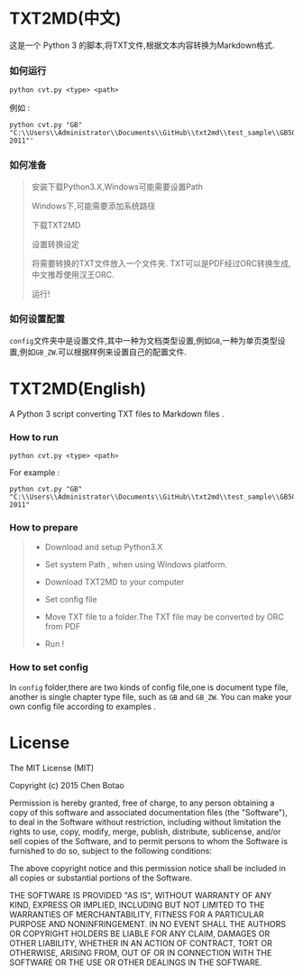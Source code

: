 # TXT2MD(中文)

这是一个 Python 3 的脚本,将TXT文件,根据文本内容转换为Markdown格式.

### 如何运行

```
python cvt.py <type> <path>
```

例如 :

```
python cvt.py "GB" "C:\\Users\\Administrator\\Documents\\GitHub\\txt2md\\test_sample\\GB50096-2011"'
```

### 如何准备 

> 安装下载Python3.X,Windows可能需要设置Path 
> 
> Windows下,可能需要添加系统路径
> 
> 下载TXT2MD
> 
> 设置转换设定
> 
> 将需要转换的TXT文件放入一个文件夹. TXT可以是PDF经过ORC转换生成,中文推荐使用汉王ORC.
> 
> 运行!

### 如何设置配置 

`config`文件夹中是设置文件,其中一种为文档类型设置,例如`GB`,一种为单页类型设置,例如`GB_ZW`.可以根据样例来设置自己的配置文件.

# TXT2MD(English)

A Python 3 script converting TXT files to Markdown files .

###  How to run 

```
python cvt.py <type> <path>
```

For example :

```
python cvt.py "GB" "C:\\Users\\Administrator\\Documents\\GitHub\\txt2md\\test_sample\\GB50096-2011"
```

### How to prepare  

>+ Download and setup Python3.X
> 
>+ Set system Path , when using Windows platform.
> 
>+ Download TXT2MD to your computer
> 
>+ Set config file
> 
>+ Move TXT file to a folder.The TXT file may be converted by ORC from PDF
> 
>+ Run !

### How to set config

In `config` folder,there are two kinds of config file,one is document type file, another is single chapter type file, such as `GB` and `GB_ZW`. You can make your own config file according to examples .


# License

The MIT License (MIT)

Copyright (c) 2015 Chen Botao

Permission is hereby granted, free of charge, to any person obtaining a copy
of this software and associated documentation files (the "Software"), to deal
in the Software without restriction, including without limitation the rights
to use, copy, modify, merge, publish, distribute, sublicense, and/or sell
copies of the Software, and to permit persons to whom the Software is
furnished to do so, subject to the following conditions:

The above copyright notice and this permission notice shall be included in all
copies or substantial portions of the Software.

THE SOFTWARE IS PROVIDED "AS IS", WITHOUT WARRANTY OF ANY KIND, EXPRESS OR
IMPLIED, INCLUDING BUT NOT LIMITED TO THE WARRANTIES OF MERCHANTABILITY,
FITNESS FOR A PARTICULAR PURPOSE AND NONINFRINGEMENT. IN NO EVENT SHALL THE
AUTHORS OR COPYRIGHT HOLDERS BE LIABLE FOR ANY CLAIM, DAMAGES OR OTHER
LIABILITY, WHETHER IN AN ACTION OF CONTRACT, TORT OR OTHERWISE, ARISING FROM,
OUT OF OR IN CONNECTION WITH THE SOFTWARE OR THE USE OR OTHER DEALINGS IN THE
SOFTWARE.

